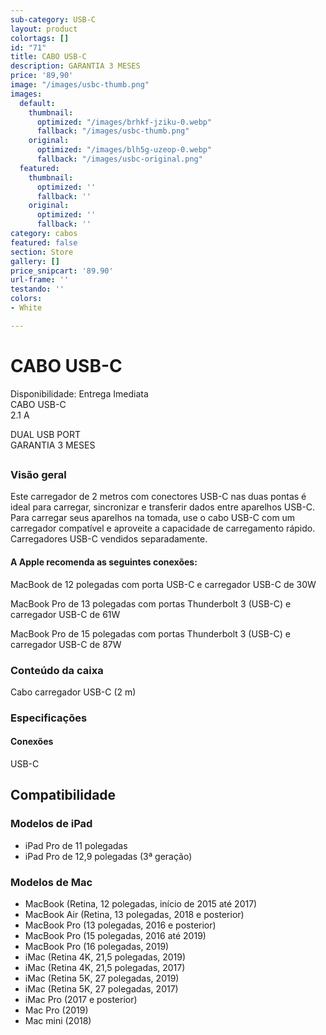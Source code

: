 ```yaml
---
sub-category: USB-C
layout: product
colortags: []
id: "71"
title: CABO USB-C
description: GARANTIA 3 MESES
price: '89,90'
image: "/images/usbc-thumb.png"
images:
  default:
    thumbnail:
      optimized: "/images/brhkf-jziku-0.webp"
      fallback: "/images/usbc-thumb.png"
    original:
      optimized: "/images/blh5g-uzeop-0.webp"
      fallback: "/images/usbc-original.png"
  featured:
    thumbnail:
      optimized: ''
      fallback: ''
    original:
      optimized: ''
      fallback: ''
category: cabos
featured: false
section: Store
gallery: []
price_snipcart: '89.90'
url-frame: ''
testando: ''
colors:
- White

---
```

# CABO USB-C

Disponibilidade: Entrega Imediata  
CABO USB-C  
2\.1 A

DUAL USB PORT  
GARANTIA 3 MESES

## 

### Visão geral

Este carregador de 2 metros com conectores USB-C nas duas pontas é ideal para carregar, sincronizar e transferir dados entre aparelhos USB-C. Para carregar seus aparelhos na tomada, use o cabo USB-C com um carregador compatível e aproveite a capacidade de carregamento rápido. Carregadores USB-C vendidos separadamente.

#### A Apple recomenda as seguintes conexões:

MacBook de 12 polegadas com porta USB-C e carregador USB-C de 30W

MacBook Pro de 13 polegadas com portas Thunderbolt 3 (USB-C) e carregador USB-C de 61W

MacBook Pro de 15 polegadas com portas Thunderbolt 3 (USB-C) e carregador USB-C de 87W

### Conteúdo da caixa

Cabo carregador USB-C (2 m)

### Especificações

#### Conexões

USB-C

## Compatibilidade

### Modelos de iPad

* iPad Pro de 11 polegadas
* iPad Pro de 12,9 polegadas (3ª geração)

### Modelos de Mac

* MacBook (Retina, 12 polegadas, início de 2015 até 2017)
* MacBook Air (Retina, 13 polegadas, 2018 e posterior)
* MacBook Pro (13 polegadas, 2016 e posterior)
* MacBook Pro (15 polegadas, 2016 até 2019)
* MacBook Pro (16 polegadas, 2019)
* iMac (Retina 4K, 21,5 polegadas, 2019)
* iMac (Retina 4K, 21,5 polegadas, 2017)
* iMac (Retina 5K, 27 polegadas, 2019)
* iMac (Retina 5K, 27 polegadas, 2017)
* iMac Pro (2017 e posterior)
* Mac Pro (2019)
* Mac mini (2018)